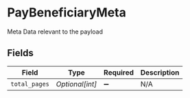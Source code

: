 # PayBeneficiaryMeta

Meta Data relevant to the payload


## Fields

| Field              | Type               | Required           | Description        |
| ------------------ | ------------------ | ------------------ | ------------------ |
| `total_pages`      | *Optional[int]*    | :heavy_minus_sign: | N/A                |